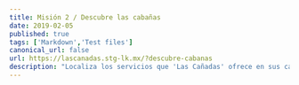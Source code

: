 ```yaml
---
title: Misión 2 / Descubre las cabañas
date: 2019-02-05
published: true
tags: ['Markdown','Test files']
canonical_url: false
url: https://lascanadas.stg-lk.mx/?descubre-cabanas
description: "Localiza los servicios que 'Las Cañadas' ofrece en sus cabañas, una vez que te queden claros los servicios, reserva tu cabaña."
---
```


